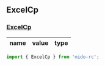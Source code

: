 ## ExcelCp

### [ExcelCp](https://zyxpz.github.io/mido-react-rc/dist/ExcelCp/ExcelCp.html)

name|value|type
---|:--:|---:


```js
import { ExcelCp } from 'mido-rc';
```